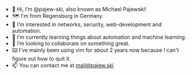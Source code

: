 - 👋 Hi, I’m @pajew-ski, also known as Michael Pajewski!
- 🗺️ I'm from Regensburg in Germany.
- 👀 I’m interested in networks, security, web-development and automation. 
- 🌱 I’m currently learning things about automation and machine learning.
- 💞️ I’m looking to collaborate on something great.
- ⌨️ I've mainly been using vim for about 2 years now because I can't figure out how to quit it.
- 📫 You can contact me at mail@pajew.ski

<!---
astarod/astarod is a ✨ special ✨ repository because its `README.md` (this file) appears on your GitHub profile.
You can click the Preview link to take a look at your changes.
--->

